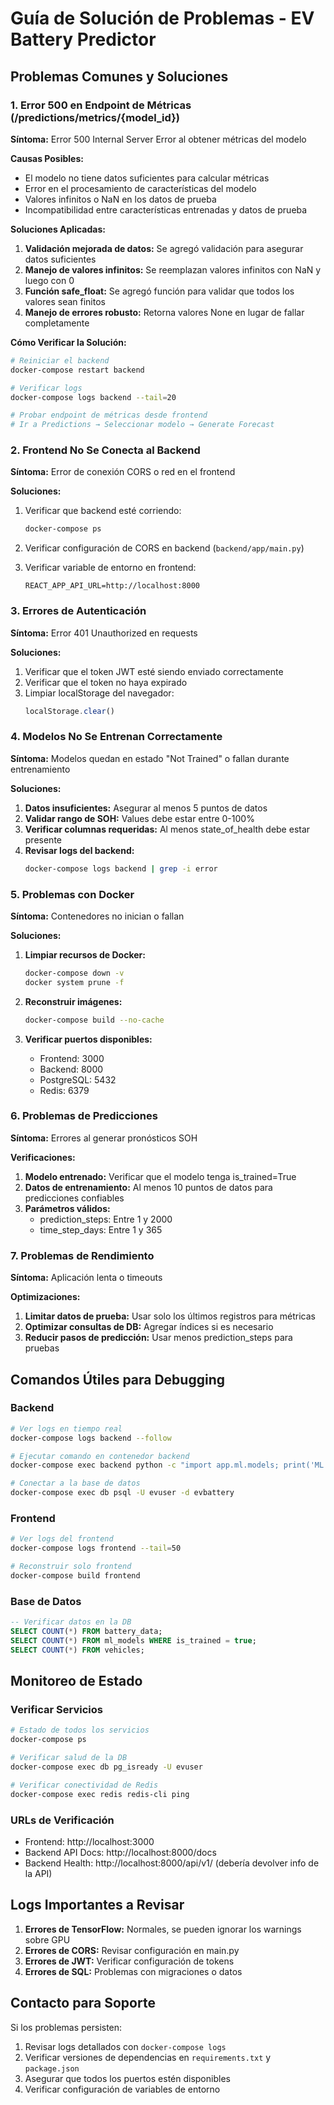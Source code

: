 # Guía de Solución de Problemas - EV Battery Predictor

## Problemas Comunes y Soluciones

### 1. Error 500 en Endpoint de Métricas (/predictions/metrics/{model_id})

**Síntoma:** Error 500 Internal Server Error al obtener métricas del modelo

**Causas Posibles:**
- El modelo no tiene datos suficientes para calcular métricas
- Error en el procesamiento de características del modelo
- Valores infinitos o NaN en los datos de prueba
- Incompatibilidad entre características entrenadas y datos de prueba

**Soluciones Aplicadas:**
1. **Validación mejorada de datos:** Se agregó validación para asegurar datos suficientes
2. **Manejo de valores infinitos:** Se reemplazan valores infinitos con NaN y luego con 0
3. **Función safe_float:** Se agregó función para validar que todos los valores sean finitos
4. **Manejo de errores robusto:** Retorna valores None en lugar de fallar completamente

**Cómo Verificar la Solución:**
```bash
# Reiniciar el backend
docker-compose restart backend

# Verificar logs
docker-compose logs backend --tail=20

# Probar endpoint de métricas desde frontend
# Ir a Predictions → Seleccionar modelo → Generate Forecast
```

### 2. Frontend No Se Conecta al Backend

**Síntoma:** Error de conexión CORS o red en el frontend

**Soluciones:**
1. Verificar que backend esté corriendo:
   ```bash
   docker-compose ps
   ```

2. Verificar configuración de CORS en backend (`backend/app/main.py`)

3. Verificar variable de entorno en frontend:
   ```
   REACT_APP_API_URL=http://localhost:8000
   ```

### 3. Errores de Autenticación

**Síntoma:** Error 401 Unauthorized en requests

**Soluciones:**
1. Verificar que el token JWT esté siendo enviado correctamente
2. Verificar que el token no haya expirado
3. Limpiar localStorage del navegador:
   ```javascript
   localStorage.clear()
   ```

### 4. Modelos No Se Entrenan Correctamente

**Síntoma:** Modelos quedan en estado "Not Trained" o fallan durante entrenamiento

**Soluciones:**
1. **Datos insuficientes:** Asegurar al menos 5 puntos de datos
2. **Validar rango de SOH:** Values debe estar entre 0-100%
3. **Verificar columnas requeridas:** Al menos state_of_health debe estar presente
4. **Revisar logs del backend:**
   ```bash
   docker-compose logs backend | grep -i error
   ```

### 5. Problemas con Docker

**Síntoma:** Contenedores no inician o fallan

**Soluciones:**
1. **Limpiar recursos de Docker:**
   ```bash
   docker-compose down -v
   docker system prune -f
   ```

2. **Reconstruir imágenes:**
   ```bash
   docker-compose build --no-cache
   ```

3. **Verificar puertos disponibles:**
   - Frontend: 3000
   - Backend: 8000
   - PostgreSQL: 5432
   - Redis: 6379

### 6. Problemas de Predicciones

**Síntoma:** Errores al generar pronósticos SOH

**Verificaciones:**
1. **Modelo entrenado:** Verificar que el modelo tenga is_trained=True
2. **Datos de entrenamiento:** Al menos 10 puntos de datos para predicciones confiables
3. **Parámetros válidos:**
   - prediction_steps: Entre 1 y 2000
   - time_step_days: Entre 1 y 365

### 7. Problemas de Rendimiento

**Síntoma:** Aplicación lenta o timeouts

**Optimizaciones:**
1. **Limitar datos de prueba:** Usar solo los últimos registros para métricas
2. **Optimizar consultas de DB:** Agregar índices si es necesario
3. **Reducir pasos de predicción:** Usar menos prediction_steps para pruebas

## Comandos Útiles para Debugging

### Backend
```bash
# Ver logs en tiempo real
docker-compose logs backend --follow

# Ejecutar comando en contenedor backend
docker-compose exec backend python -c "import app.ml.models; print('ML module loaded')"

# Conectar a la base de datos
docker-compose exec db psql -U evuser -d evbattery
```

### Frontend
```bash
# Ver logs del frontend
docker-compose logs frontend --tail=50

# Reconstruir solo frontend
docker-compose build frontend
```

### Base de Datos
```sql
-- Verificar datos en la DB
SELECT COUNT(*) FROM battery_data;
SELECT COUNT(*) FROM ml_models WHERE is_trained = true;
SELECT COUNT(*) FROM vehicles;
```

## Monitoreo de Estado

### Verificar Servicios
```bash
# Estado de todos los servicios
docker-compose ps

# Verificar salud de la DB
docker-compose exec db pg_isready -U evuser

# Verificar conectividad de Redis
docker-compose exec redis redis-cli ping
```

### URLs de Verificación
- Frontend: http://localhost:3000
- Backend API Docs: http://localhost:8000/docs
- Backend Health: http://localhost:8000/api/v1/ (debería devolver info de la API)

## Logs Importantes a Revisar

1. **Errores de TensorFlow:** Normales, se pueden ignorar los warnings sobre GPU
2. **Errores de CORS:** Revisar configuración en main.py
3. **Errores de JWT:** Verificar configuración de tokens
4. **Errores de SQL:** Problemas con migraciones o datos

## Contacto para Soporte

Si los problemas persisten:
1. Revisar logs detallados con `docker-compose logs`
2. Verificar versiones de dependencias en `requirements.txt` y `package.json`
3. Asegurar que todos los puertos estén disponibles
4. Verificar configuración de variables de entorno
